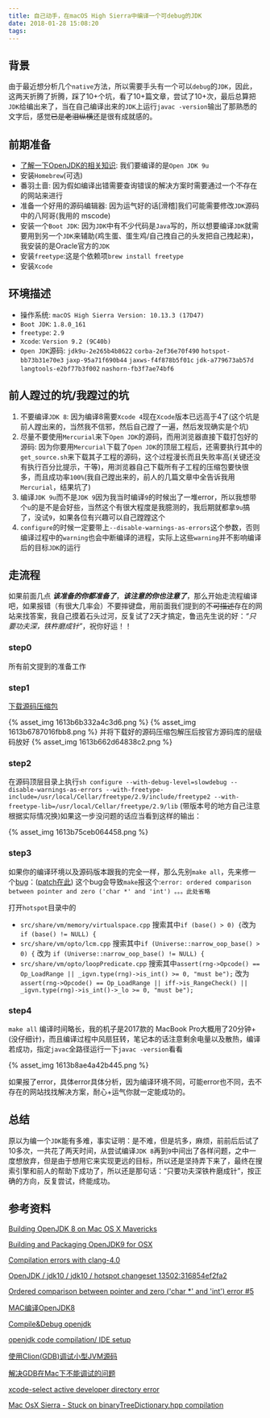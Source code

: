 ```yaml
---
title: 自己动手，在macOS High Sierra中编译一个可debug的JDK
date: 2018-01-28 15:08:20
tags:
---
```

## 背景
由于最近想分析几个`native`方法，所以需要手头有一个可以`debug`的`JDK`，因此，这两天折腾了折腾，踩了10+个坑，看了10+篇文章，尝试了10+次，最后总算把`JDK`给编出来了，当在自己编译出来的`JDK`上运行`javac -version`输出了那熟悉的文字后，感觉<del>已是老泪纵横</del>还是很有成就感的。

## 前期准备
- [了解一下OpenJDK的相关知识](https://zh.wikipedia.org/zh-hans/OpenJDK): 我们要编译的是`Open JDK 9u`
- 安装`Homebrew`(可选)
- 番羽土啬: 因为假如编译出错需要查询错误的解决方案时需要通过一个不存在的网站来进行
- 准备一个好用的源码编辑器: 因为运气好的话[滑稽]我们可能需要修改`JDK`源码中的八阿哥(我用的 mscode)
- 安装一个`Boot JDK`: 因为`JDK`中有不少代码是`Java`写的，所以想要编译`JDK`就需要用到另一个`JDK`来辅助(鸡生蛋、蛋生鸡/自己拽自己的头发把自己拽起来)，我安装的是Oracle官方的`JDK`
- 安装`freetype`:这是个依赖项`brew install freetype`
- 安装`Xcode`

## 环境描述
- 操作系统: `macOS High Sierra Version: 10.13.3 (17D47)`
- `Boot JDK`: `1.8.0_161`
- `freetype`: `2.9`
- `Xcode`: `Version 9.2 (9C40b)`
- `Open JDK`源码: `jdk9u-2e265b4b8622` `corba-2ef36e70f490` `hotspot-bb73b31e70e3` `jaxp-95a71f690b44` `jaxws-f4f878b5f01c` `jdk-a779673ab57d` `langtools-e2bf77b3f002` `nashorn-fb3f7ae74bf6`

## 前人蹚过的坑/我蹚过的坑
1. 不要编译`JDK 8`: 因为编译8需要`Xcode 4`现在`Xcode`版本已远高于4了(这个坑是前人蹚出来的，当然我不信邪，然后自己蹚了一遍，然后发现确实是个坑)
2. 尽量不要使用`Mercurial`来下`Open JDK`的源码，而用浏览器直接下载打包好的源码: 因为你要用`Mercurial`下载了`Open JDK`的顶层工程后，还需要执行其中的`get_source.sh`来下载其子工程的源码，这个过程漫长而且失败率高(关键还没有执行百分比提示，干等)，用浏览器自己下载所有子工程的压缩包要快很多，而且成功率`100%`(我自己蹚出来的，前人的几篇文章中全告诉我用`Mercurial`，结果坑了)
3. 编译`JDK 9u`而不是`JDK 9`因为我当时编译`9`的时候出了一堆error，所以我想带个`u`的是不是会好些，当然这个有很大程度是我臆测的，我后期就都拿`9u`搞了，没试`9`，如果各位有兴趣可以自己蹚蹚这个
4. `configure`的时候一定要带上`--disable-warnings-as-errors`这个参数，否则编译过程中的`warning`也会中断编译的进程，实际上这些`warning`并不影响编译后的目标`JDK`的运行

## 走流程
如果前面几点 <b><i>该准备的你都准备了</i></b>，<b><i>该注意的你也注意了</i></b>，那么开始走流程编译吧，如果报错（有很大几率会）不要摔键盘，用前面我们提到的不<del>可描述</del>存在的网站来找答案，我自己摸着石头过河，反复试了2天才搞定，鲁迅先生说的好：<i>“只要功夫深，铁杵磨成针”</i>，祝你好运！！

### step0
所有前文提到的准备工作

### step1
[下载源码压缩包](http://hg.openjdk.java.net/jdk-updates)

{% asset_img 1613b6b332a4c3d6.png %}
{% asset_img 1613b6787016fbb8.png %}
并将下载好的源码压缩包解压后按官方源码库的层级码放好
{% asset_img 1613b662d64838c2.png %}

### step2
在源码顶层目录上执行`sh configure --with-debug-level=slowdebug --disable-warnings-as-errors --with-freetype-include=/usr/local/Cellar/freetype/2.9/include/freetype2 --with-freetype-lib=/usr/local/Cellar/freetype/2.9/lib`
(带版本号的地方自己注意根据实际情况换)如果这一步没问题的话应当看到这样的输出：

{% asset_img 1613b75ceb064458.png %}

### step3
如果你的编译环境以及源码版本跟我的完全一样，那么先别`make all`，先来修一个[bug](https://bugs.openjdk.java.net/browse/JDK-8174050)：([patch在此](http://hg.openjdk.java.net/jdk10/jdk10/hotspot/rev/316854ef2fa2))
这个bug会导致`make`报这个:`error: ordered comparison between pointer and zero ('char *' and 'int') 。。。此处省略`


打开`hotspot`目录中的
- `src/share/vm/memory/virtualspace.cpp` 搜索其中`if (base() > 0) {`改为`if (base() != NULL) {` 
- `src/share/vm/opto/lcm.cpp` 搜索其中`if (Universe::narrow_oop_base() > 0) {` 改为 `if (Universe::narrow_oop_base() != NULL) {`
- `src/share/vm/opto/loopPredicate.cpp` 搜索其中`assert(rng->Opcode() == Op_LoadRange || _igvn.type(rng)->is_int() >= 0, "must be");` 改为 `assert(rng->Opcode() == Op_LoadRange || iff->is_RangeCheck() || _igvn.type(rng)->is_int()->_lo >= 0, "must be");`

### step4
`make all`
编译时间略长，我的机子是2017款的 MacBook Pro大概用了20分钟+(没仔细计)，而且编译过程中风扇狂转，笔记本的话注意剩余电量以及散热，编译若成功，指定`javac`全路径运行一下`javac -version`看看

{% asset_img 1613b8ae4a42b445.png %}

如果报了error，具体error具体分析，因为编译环境不同，可能error也不同，去不存在的网站找找解决方案，耐心+运气你就一定能成功的。

## 总结
原以为编一个`JDK`能有多难，事实证明：是不难，但是坑多，麻烦，前前后后试了10多次，一共花了两天时间，从尝试编译`JDK 8`再到`9`中间出了各样问题，之中一度想放弃，但是由于想用它来实现更远的目标，所以还是坚持弄下来了，最终在搜索引擎和前人的帮助下成功了，所以还是那句话：“只要功夫深铁杵磨成针”，按正确的方向，反复尝试，终能成功。

## 参考资料
[Building OpenJDK 8 on Mac OS X Mavericks](http://gvsmirnov.ru/blog/tech/2014/02/07/building-openjdk-8-on-osx-maverick.html)

[Building and Packaging OpenJDK9 for OSX](https://github.com/hgomez/obuildfactory/wiki/Building-and-Packaging-OpenJDK9-for-OSX)

[Compilation errors with clang-4.0](https://bugs.openjdk.java.net/browse/JDK-8174050)

[OpenJDK / jdk10 / jdk10 / hotspot
changeset 13502:316854ef2fa2](http://hg.openjdk.java.net/jdk10/jdk10/hotspot/rev/316854ef2fa2)

[Ordered comparison between pointer and zero ('char *' and 'int') error #5](https://github.com/tat/mimetic/issues/5)

[MAC编译OpenJDK8](http://blog.csdn.net/manageer/article/details/72812149)

[Compile&Debug openjdk](https://liuzhengyang.github.io/2017/04/28/buildopenjdk/)

[openjdk code compilation/ IDE setup
](https://stackoverflow.com/questions/44512922/openjdk-code-compilation-ide-setup)

[使用Clion(GDB)调试小型JVM源码](https://www.jianshu.com/p/ca46826073a0)

[解决GDB在Mac下不能调试的问题](https://segmentfault.com/q/1010000004136334)

[xcode-select active developer directory error
](https://stackoverflow.com/questions/17980759/xcode-select-active-developer-directory-error)

[Mac OsX Sierra - Stuck on binaryTreeDictionary.hpp compilation](http://mail.openjdk.java.net/pipermail/build-dev/2017-May/019179.html)